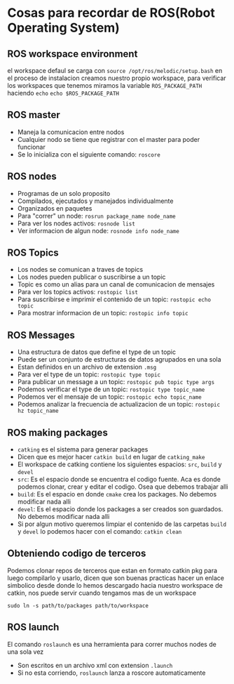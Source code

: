 # Cosas para recordar de ROS(Robot Operating System)

## ROS workspace environment

el workspace defaul se carga con `source /opt/ros/melodic/setup.bash`
en el proceso de instalacion creamos nuestro propio workspace, para verificar
los workspaces que tenemos miramos la variable `ROS_PACKAGE_PATH` haciendo `echo`
`echo $ROS_PACKAGE_PATH`

## ROS master

 - Maneja la comunicacion entre nodos
 - Cualquier nodo se tiene que registrar con el master para poder funcionar
 - Se lo inicializa con el siguiente comando: `roscore`

## ROS nodes

 - Programas de un solo proposito
 - Compilados, ejecutados y manejados individualmente
 - Organizados en paquetes
 - Para "correr" un node: `rosrun package_name node_name`
 - Para ver los nodes activos: `rosnode list`
 - Ver informacion de algun node: `rosnode info node_name`

## ROS Topics

 - Los nodes se comunican a traves de topics
  - Los nodes pueden publicar o suscribirse a un topic
 - Topic es como un alias para un canal de comunicacion de mensajes
 - Para ver los topics activos: `rostopic list`
 - Para suscribirse e imprimir el contenido de un topic: `rostopic echo topic`
 - Para mostrar informacion de un topic: `rostopic info topic`

## ROS Messages

 - Una estructura de datos que define el type de un topic
 - Puede ser un conjunto de estructuras de datos agrupados en una sola
 - Estan definidos en un archivo de extension `.msg`
 - Para ver el type de un topic: `rostopic type topic`
 - Para publicar un message a un topic: `rostopic pub topic type args`
 - Podemos verificar el type de un topic: `rostopic type topic_name`
 - Podemos ver el mensaje de un topic: `rostopic echo topic_name`
 - Podemos analizar la frecuencia de actualizacion de un topic: `rostopic hz topic_name`

## ROS making packages

 - `catking` es el sistema para generar packages
 - Dicen que es mejor hacer `catkin build` en lugar de `catking_make`
 - El workspace de catking contiene los siguientes espacios: `src`, `build` y `devel`
 - `src`: Es el espacio donde se encuentra el codigo fuente. Aca es donde podemos clonar, crear y editar el codigo. Osea que debemos trabajar alli
 - `build`: Es el espacio en donde `cmake` crea los packages. No debemos modificar nada alli
 - `devel`: Es el espacio donde los packages a ser creados son guardados. No debemos modificar nada alli
 - Si por algun motivo queremos limpiar el contenido de las carpetas `build` y `devel` lo podemos hacer con el comando: `catkin clean`

## Obteniendo codigo de terceros

Podemos clonar repos de terceros que estan en formato catkin pkg para luego compilarlo y usarlo, dicen que son buenas practicas hacer
un enlace simbolico desde donde lo hemos descargado hacia nuestro workspace de catkin, nos puede servir cuando tengamos mas de un workspace

`sudo ln -s path/to/packages path/to/workspace`

## ROS launch

El comando `roslaunch` es una herramienta para correr muchos nodes de una sola vez
 - Son escritos en un archivo xml con extension `.launch`
 - Si no esta corriendo, `roslaunch` lanza a roscore automaticamente

